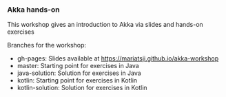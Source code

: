 ### Akka hands-on

This workshop gives an introduction to Akka via slides and hands-on exercises

Branches for the workshop:

* gh-pages: Slides available at https://mariatsji.github.io/akka-workshop
* master: Starting point for exercises in Java
* java-solution: Solution for exercises in Java
* kotlin: Starting point for exercises in Kotlin
* kotlin-solution: Solution for exercises in Kotlin
